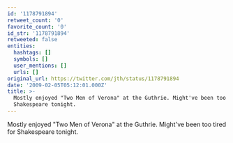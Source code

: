```yaml
---
id: '1178791894'
retweet_count: '0'
favorite_count: '0'
id_str: '1178791894'
retweeted: false
entities:
  hashtags: []
  symbols: []
  user_mentions: []
  urls: []
original_url: https://twitter.com/jth/status/1178791894
date: '2009-02-05T05:12:01.000Z'
title: >-
  Mostly enjoyed "Two Men of Verona" at the Guthrie. Might've been too tired for
  Shakespeare tonight.
---
```


Mostly enjoyed "Two Men of Verona" at the Guthrie. Might've been too tired for Shakespeare tonight.